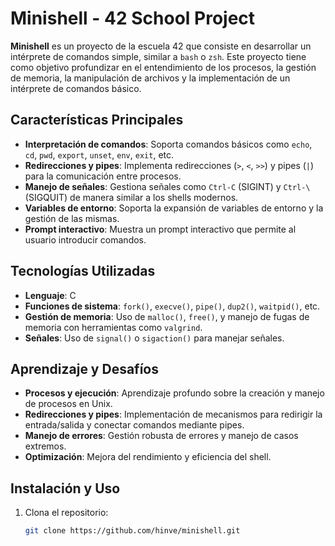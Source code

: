# Minishell - 42 School Project

**Minishell** es un proyecto de la escuela 42 que consiste en desarrollar un intérprete de comandos simple, similar a `bash` o `zsh`. Este proyecto tiene como objetivo profundizar en el entendimiento de los procesos, la gestión de memoria, la manipulación de archivos y la implementación de un intérprete de comandos básico.

## Características Principales

- **Interpretación de comandos**: Soporta comandos básicos como `echo`, `cd`, `pwd`, `export`, `unset`, `env`, `exit`, etc.
- **Redirecciones y pipes**: Implementa redirecciones (`>`, `<`, `>>`) y pipes (`|`) para la comunicación entre procesos.
- **Manejo de señales**: Gestiona señales como `Ctrl-C` (SIGINT) y `Ctrl-\` (SIGQUIT) de manera similar a los shells modernos.
- **Variables de entorno**: Soporta la expansión de variables de entorno y la gestión de las mismas.
- **Prompt interactivo**: Muestra un prompt interactivo que permite al usuario introducir comandos.

## Tecnologías Utilizadas

- **Lenguaje**: C
- **Funciones de sistema**: `fork()`, `execve()`, `pipe()`, `dup2()`, `waitpid()`, etc.
- **Gestión de memoria**: Uso de `malloc()`, `free()`, y manejo de fugas de memoria con herramientas como `valgrind`.
- **Señales**: Uso de `signal()` o `sigaction()` para manejar señales.

## Aprendizaje y Desafíos

- **Procesos y ejecución**: Aprendizaje profundo sobre la creación y manejo de procesos en Unix.
- **Redirecciones y pipes**: Implementación de mecanismos para redirigir la entrada/salida y conectar comandos mediante pipes.
- **Manejo de errores**: Gestión robusta de errores y manejo de casos extremos.
- **Optimización**: Mejora del rendimiento y eficiencia del shell.

## Instalación y Uso

1. Clona el repositorio:
   ```bash
   git clone https://github.com/hinve/minishell.git
   ```
